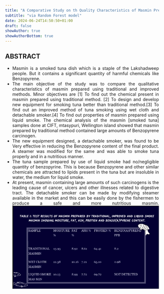 ```yaml
---
title: "A Comparative Study on th Quality Characteristics of Masmin Prepared by Tradtional and Improved Methods"
subtitle: "via Random Forest model"
date: 2024-06-24T14:50:50+01:00
draft: false
showAuthor: true
showAuthorBottom: true
---
```

<div style="text-align: justify;">

## ABSTRACT 


- Masmin is a smoked tuna dish which is a staple of the Lakshadweep people. But it contains a significant quantity of harmful chemicals like Benzopyrene.
- The main objective of the study was to compare the qualitative characteristics of masmin prepared using traditional and improved methods. Minor objectives are [1] To find out the chemical present in masmin prepared using traditional method. [2] To design and develop new equipment for smoking tuna better than traditional method.[3] To find out an improved method of tuna smoking using wet cloth and detachable smoker.[4] To find out properties of masmin prepared using liquid smoke. The chemical analysis of the masmin [smoked tuna] samples done at CIFT, mtasypuri, Wellington island showed that masmin prepared by traditional method contained large amounts of Benzopyrene carcinogen.
- The new equipment designed, a detachable smoker, was found to be Very effective in reducing the Benzopyrene content of the final product. A steamer was modified for the same and was able to smoke tuna properly and in a nutritious manner.
- The tuna sample prepared by use of liquid smoke had no/negligible quantity of benzopyrine. This is because Benzopyrene and other similar chemicals are attracted to lipids present in the tuna but are insoluble in water, the medium for liquid smoke.
- At present, masmin containing large amounts of such carcinogens is the leading cause of cancer, ulcers and other illnesses related to digestive tract. The detachable smoker can be made by modifying steamer available in the market and this can be easily done by the fishermen to produce a safe and more nutritious masmin.
![Results](results.png)
</div>